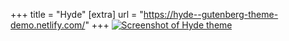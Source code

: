 +++
title = "Hyde"
[extra]
url = "https://hyde--gutenberg-theme-demo.netlify.com/"
+++
[![Screenshot of Hyde theme](hyde_screenshot.png)](https://hyde--gutenberg-theme-demo.netlify.com/)
